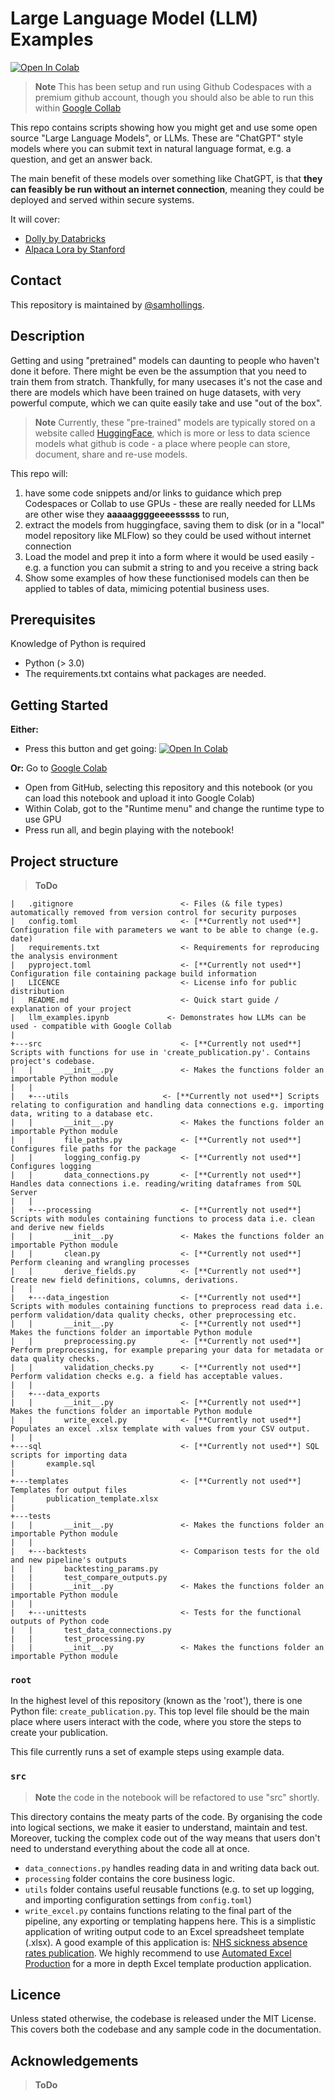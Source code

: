 # Large Language Model (LLM) Examples
<a target="_blank" href="https://colab.research.google.com/github/GoogleCloudPlatform/vertex-ai-samples/blob/main/notebooks/official/model_monitoring/model_monitoring.ipynb">
  <img src="https://colab.research.google.com/assets/colab-badge.svg" alt="Open In Colab"/>
</a>

> **Note**
> This has been setup and run using Github Codespaces with a premium github account, though you should also be able to run this within [Google Collab](https://colab.research.google.com)

This repo contains scripts showing how you might get and use some open source "Large Language Models", or LLMs. These are "ChatGPT" style models where you can submit text in natural language format, e.g. a question, and get an answer back. 

The main benefit of these models over something like ChatGPT, is that **they can feasibly be run without an internet connection**, meaning they could be deployed and served within secure systems.

It will cover:
* [Dolly by Databricks](https://www.databricks.com/blog/2023/04/12/dolly-first-open-commercially-viable-instruction-tuned-llm) 
* [Alpaca Lora by Stanford](https://github.com/tloen/alpaca-lora)

## Contact
This repository is maintained by [@samhollings](https://github.com/SamHollings).

## Description

Getting and using "pretrained" models can daunting to people who haven't done it before. There might be even be the assumption that you need to train them from stratch. Thankfully, for many usecases it's not the case and there are models which have been trained on huge datasets, with very powerful compute, which we can quite easily take and use "out of the box".

> **Note**
> Currently, these "pre-trained" models are typically stored on a website called [HuggingFace](https://huggingface.co/), which is more or less to data science models what github is code - a place where people can store, document, share and re-use models.

This repo will:
1. have some code snippets and/or links to guidance which prep Codespaces or Collab to use GPUs - these are really needed for LLMs are other wise they **aaaaaggggeeeesssss** to run,
2. extract the models from huggingface, saving them to disk (or in a "local" model repository like MLFlow) so they could be used without internet connection
3. Load the model and prep it into a form where it would be used easily - e.g. a function you can submit a string to and you receive a string back
4. Show some examples of how these functionised models can then be applied to tables of data, mimicing potential business uses.

## Prerequisites

Knowledge of Python is required

* Python (> 3.0)
* The requirements.txt contains what packages are needed.


## Getting Started

**Either:**
* Press this button and get going: <a target="_blank" href="https://colab.research.google.com/github/GoogleCloudPlatform/vertex-ai-samples/blob/main/notebooks/official/model_monitoring/model_monitoring.ipynb">
  <img src="https://colab.research.google.com/assets/colab-badge.svg" alt="Open In Colab"/>
</a> 

**Or:**
Go to [Google Colab](https://colab.research.google.com/)
* Open from GitHub, selecting this repository and this notebook (or you can load this notebook and upload it into Google Colab)
* Within Colab, got to the "Runtime menu" and change the runtime type to use GPU
* Press run all, and begin playing with the notebook!

## Project structure

> **ToDo**

```text
|   .gitignore                        <- Files (& file types) automatically removed from version control for security purposes
|   config.toml                       <- [**Currently not used**] Configuration file with parameters we want to be able to change (e.g. date)
|   requirements.txt                  <- Requirements for reproducing the analysis environment 
|   pyproject.toml                    <- [**Currently not used**] Configuration file containing package build information
|   LICENCE                           <- License info for public distribution
|   README.md                         <- Quick start guide / explanation of your project
|   llm_examples.ipynb             <- Demonstrates how LLMs can be used - compatible with Google Collab    
|
+---src                               <- [**Currently not used**] Scripts with functions for use in 'create_publication.py'. Contains project's codebase.
|   |       __init__.py               <- Makes the functions folder an importable Python module
|   |
|   +---utils                     <- [**Currently not used**] Scripts relating to configuration and handling data connections e.g. importing data, writing to a database etc.
|   |       __init__.py               <- Makes the functions folder an importable Python module
|   |       file_paths.py             <- [**Currently not used**] Configures file paths for the package
|   |       logging_config.py         <- [**Currently not used**] Configures logging
|   |       data_connections.py       <- [**Currently not used**] Handles data connections i.e. reading/writing dataframes from SQL Server
|   | 
|   +---processing                    <- [**Currently not used**] Scripts with modules containing functions to process data i.e. clean and derive new fields
|   |       __init__.py               <- Makes the functions folder an importable Python module
|   |       clean.py                  <- [**Currently not used**] Perform cleaning and wrangling processes 
|   |       derive_fields.py          <- [**Currently not used**] Create new field definitions, columns, derivations.
|   | 
|   +---data_ingestion                <- [**Currently not used**] Scripts with modules containing functions to preprocess read data i.e. perform validation/data quality checks, other preprocessing etc.
|   |       __init__.py               <- [**Currently not used**] Makes the functions folder an importable Python module
|   |       preprocessing.py          <- [**Currently not used**] Perform preprocessing, for example preparing your data for metadata or data quality checks.
|   |       validation_checks.py      <- [**Currently not used**] Perform validation checks e.g. a field has acceptable values.
|   |
|   +---data_exports
|   |       __init__.py               <- [**Currently not used**] Makes the functions folder an importable Python module
|   |       write_excel.py            <- [**Currently not used**] Populates an excel .xlsx template with values from your CSV output.
|   |
+---sql                               <- [**Currently not used**] SQL scripts for importing data  
|       example.sql
|
+---templates                         <- [**Currently not used**] Templates for output files
|       publication_template.xlsx
|
+---tests
|   |       __init__.py               <- Makes the functions folder an importable Python module
|   |
|   +---backtests                     <- Comparison tests for the old and new pipeline's outputs
|   |       backtesting_params.py
|   |       test_compare_outputs.py
|   |       __init__.py               <- Makes the functions folder an importable Python module
|   |
|   +---unittests                     <- Tests for the functional outputs of Python code
|   |       test_data_connections.py
|   |       test_processing.py
|   |       __init__.py               <- Makes the functions folder an importable Python module
```

### `root`

In the highest level of this repository (known as the 'root'), there is one Python file: `create_publication.py`. This top level file should be the main place where users interact with the code, where you store the steps to create your publication.

This file currently runs a set of example steps using example data.

### `src` 

> **Note**
> the code in the notebook will be refactored to use "src" shortly.

This directory contains the meaty parts of the code. By organising the code into logical sections, we make it easier to understand, maintain and test. Moreover, tucking the complex code out of the way means that users don't need to understand everything about the code all at once.

* `data_connections.py` handles reading data in and writing data back out.
* `processing` folder contains the core business logic.
* `utils` folder contains useful reusable functions (e.g. to set up logging, and importing configuration settings from `config.toml`)
* `write_excel.py` contains functions relating to the final part of the pipeline, any exporting or templating happens here. This is a simplistic application of writing output code to an Excel spreadsheet template (.xlsx). A good example of this application is: [NHS sickness absence rates publication](https://github.com/NHSDigital/absence-rates). We highly recommend to use [Automated Excel Production](https://nhsd-git.digital.nhs.uk/data-services/analytics-service/iuod/automated-excel-publications) for a more in depth Excel template production application.

## Licence

Unless stated otherwise, the codebase is released under the MIT License. This covers both the codebase and any sample code in the documentation.

## Acknowledgements
> **ToDo**
